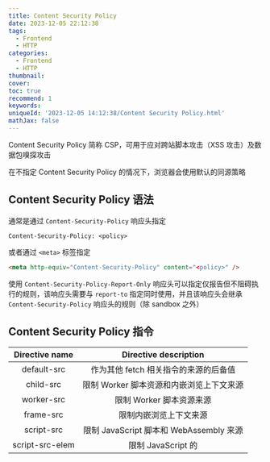```yaml
---
title: Content Security Policy
date: 2023-12-05 22:12:38
tags:
  - Frontend
  - HTTP
categories:
  - Frontend
  - HTTP
thumbnail:
cover:
toc: true
recommend: 1
keywords:
uniqueId: '2023-12-05 14:12:38/Content Security Policy.html'
mathJax: false
---
```


Content Security Policy 简称 CSP，可用于应对跨站脚本攻击（XSS 攻击）及数据包嗅探攻击

在不指定 Content Security Policy 的情况下，浏览器会使用默认的同源策略

## Content Security Policy 语法

通常是通过 `Content-Security-Policy` 响应头指定

```HTTP
Content-Security-Policy: <policy>
```

或者通过 `<meta>` 标签指定

```html
<meta http-equiv="Content-Security-Policy" content="<policy>" />
```

使用 `Content-Security-Policy-Report-Only` 响应头可以指定仅报告但不阻碍执行的规则，该响应头需要与 `report-to` 指定同时使用，并且该响应头会继承 `Content-Security-Policy` 响应头的规则（除 sandbox 之外）

## Content Security Policy 指令

|      Directive name       |              Directive description              |
|:-------------------------:|:-----------------------------------------------:|
|        default-src        |             作为其他 fetch 相关指令的来源的后备值              |
|         child-src         |            限制 Worker 脚本资源和内嵌浏览上下文来源             |
|        worker-src         |                限制 Worker 脚本资源来源                 |
|         frame-src         |                   限制内嵌浏览上下文来源                   |
|        script-src         |        限制 JavaScript 脚本和 WebAssembly 来源         |
|      script-src-elem      |          限制 JavaScript 的 <script> 标签来源          |
|      script-src-attr      |           限制 JavaScript 脚本在行内事件回调方法来源           |
|         style-src         |                     限制样式表来源                     |
|      style-src-elem       |  限制样式表在 <style> 标签和 <link rel="stylesheet"> 来源  |
|      style-src-attr       |                  限制样式表在内联样式中来源                  |
|       manifest-src        |               限制应用 manifest 文件来源                |
|          img-src          |              限制 image 和 favicon 来源              |
|         media-src         |       限制 <audio> <video> <track> 的媒体资源来源        |
|        object-src         |            限制 <object> <embed> 的资源来源            |
|         font-src          |             限制 @font-face 加载的字体资源来源             |
|        connect-src        |                   限制脚本加载的资源来源                   |
|         base-uri          |                 限制 <base> 标签的内容                 |
|          sandbox          |       设置沙箱策略（类似 <iframe> 标签的 sandbox 属性）        |
|        form-action        |                 限制表单提交后允许的提交目标                  |
|      frame-ancestors      | 限制允许内嵌 <frame> <iframe> <object> <embed> 的浏览上下文 |
|         report-to         |             允许在违反 CSP 事件发生时向指定源发送报告             |
| require-trusted-types-for |          强制使用 Trusted Types 应对 XSS 攻击           |
|       trusted-types       |            指定 Trusted Types 的允许指令列表             |
| upgrade-insecure-requests |                强制将不安全链接升级为安全链接对待                |

## Content Security Policy 值

|           Value name            |      Value description      |
|:-------------------------------:|:---------------------------:|
|              none               |           不允许任何资源           |
|              self               |          允许当前源的资源           |
|         strict-dynamic          |    限制当前资源的规则应同时适用于其加载的资源    |
|          report-sample          |        要求在报告中包含样例代码         |
|    inline-speculation-rules     | 允许使用 speculation rules 脚本规则 |
|           unsafe-eval           |     允许使用 eval 等动态执行代码方法     |
|        wasm-unsafe-eval         |   允许使用加载执行 WebAssembly 模块   |
|          unsafe-hashes          |       允许使用特定的内联事件处理方法       |
|          unsafe-inline          |          允许使用内联资源           |
|      nonce-<base64-value>       |      允许 nonce 属性生成的资源       |
| <hash-algorithm>-<base64-value> |      允许指定哈希算法生成的标识符的资源      |
|          <host-source>          |          允许给定的域的资源          |
|         <scheme-source>         |          允许给定协议的资源          |

## Content Security Policy 示例

```HTTP
Content-Security-Policy: default-src 'self'
Content-Security-Policy: default-src 'self' example.com *.example.com
Content-Security-Policy: default-src 'self'; img-src *; media-src example.org example.net; script-src userscripts.example.com
Content-Security-Policy: default-src https://onlinebanking.example.com
Content-Security-Policy: default-src 'self' *.example.com; img-src *
```

## 链接

* <https://w3c.github.io/webappsec-csp/>
* <https://developer.mozilla.org/en-US/docs/Web/HTTP/CSP>
